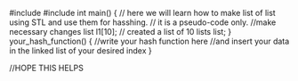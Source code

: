 #include<iostream>
#include<list>
int main()
{
// here we will learn how to make list of list using STL and use them for hasshing. 
// it is a pseudo-code only.
//make necessary changes
list <list> l1[10];  // created a list of 10 lists list;
}
your_hash_function()
{
//write your hash function here 
//and insert your data in the linked list of your desired index
}

//HOPE THIS HELPS

